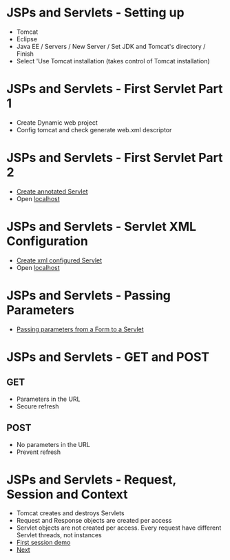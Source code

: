 # JSPs and Servlets - Setting up
- Tomcat
- Eclipse
- Java EE / Servers / New Server / Set JDK and Tomcat's directory / Finish
- Select 'Use Tomcat installation (takes control of Tomcat installation)
# JSPs and Servlets - First Servlet Part 1
- Create Dynamic web project
- Config tomcat and check generate web.xml descriptor
# JSPs and Servlets - First Servlet Part 2
- [Create annotated Servlet](https://github.com/ronald0009/demo3/tree/master/demo30)
- Open [localhost](http://localhost:8080/demo30/annotationcfgservletpath)
# JSPs and Servlets - Servlet XML Configuration
- [Create xml configured Servlet](https://github.com/ronald0009/demo3/tree/master/demo31)
- Open [localhost](http://localhost:8080/demo31/xmlcfgservletpath)
# JSPs and Servlets - Passing Parameters
- [Passing parameters from a Form to a Servlet](https://github.com/ronald0009/demo2/tree/master/demo22)
# JSPs and Servlets - GET and POST
## GET
- Parameters in the URL
- Secure refresh
## POST
- No parameters in the URL
- Prevent refresh
# JSPs and Servlets - Request, Session and Context
- Tomcat creates and destroys Servlets
- Request and Response objects are created per access
- Servlet objects are not created per access. Every request have different Servlet threads, not instances
- [First session demo](https://github.com/ronald0009/demo2/tree/master/demo23)
- [Next](https://www.youtube.com/watch?v=sHpUrCJmCWs&list=PLE0F6C1917A427E96&index=10)
